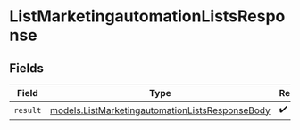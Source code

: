 # ListMarketingautomationListsResponse


## Fields

| Field                                                                                                    | Type                                                                                                     | Required                                                                                                 | Description                                                                                              |
| -------------------------------------------------------------------------------------------------------- | -------------------------------------------------------------------------------------------------------- | -------------------------------------------------------------------------------------------------------- | -------------------------------------------------------------------------------------------------------- |
| `result`                                                                                                 | [models.ListMarketingautomationListsResponseBody](../models/listmarketingautomationlistsresponsebody.md) | :heavy_check_mark:                                                                                       | N/A                                                                                                      |